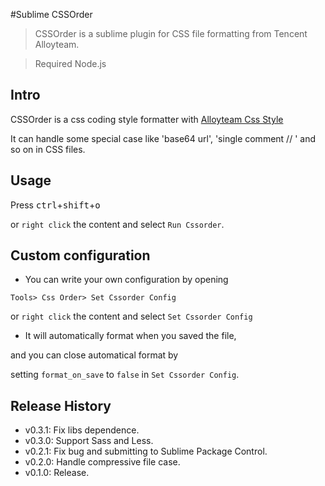 #Sublime CSSOrder

> CSSOrder is a sublime plugin for CSS file formatting from Tencent Alloyteam.

> Required Node.js

## Intro

CSSOrder is a css coding style formatter with [Alloyteam Css Style](http://alloyteam.github.io/code-guide/#css)

It can handle some special case like  'base64 url', 'single comment // ' and so on in CSS files.

## Usage

Press <kbd>ctrl</kbd>+<kbd>shift</kbd>+<kbd>o</kbd> 

or `right click` the content and select `Run Cssorder`.

## Custom configuration

* You can  write your own configuration by opening 

 `Tools> Css Order> Set Cssorder Config` 
 
 or `right click` the content and select `Set Cssorder Config`

* It will automatically format when you saved the file,

 and you can close automatical format  by 
 
 setting `format_on_save` to `false` in `Set Cssorder Config`.
 
## Release History

+ v0.3.1: Fix libs dependence.
+ v0.3.0: Support Sass and Less.
+ v0.2.1: Fix bug and submitting to Sublime Package Control.
+ v0.2.0: Handle compressive file case.
+ v0.1.0: Release.
